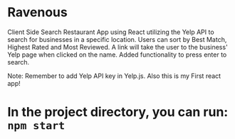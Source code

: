 # Ravenous
Client Side Search Restaurant App using React utilizing the Yelp API to search for businesses in a specific location. Users can sort by Best Match, Highest Rated and Most Reviewed. A link will take the user to the business' Yelp page when clicked on the name. Added functionality to press enter to search.

Note: Remember to add Yelp API key in Yelp.js. Also this is my First react app!

# In the project directory, you can run: `npm start`
